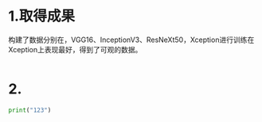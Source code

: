 # 1.取得成果

构建了数据分别在，VGG16、InceptionV3、ResNeXt50，Xception进行训练在Xception上表现最好，得到了可观的数据。

![]()

# 2.

```python
print("123")
```

